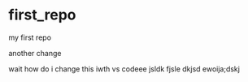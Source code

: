 # first_repo
my first repo 

another change

wait how do i change this iwth vs codeee jsldk fjsle dkjsd ewoija;dskj  
